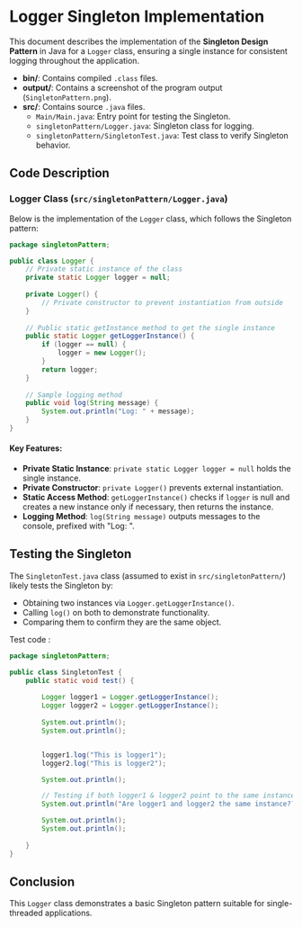 # Logger Singleton Implementation

This document describes the implementation of the **Singleton Design Pattern** in Java for a `Logger` class, ensuring a single instance for consistent logging throughout the application.



- **bin/**: Contains compiled `.class` files.
- **output/**: Contains a screenshot of the program output (`SingletonPattern.png`).
- **src/**: Contains source `.java` files.
  - `Main/Main.java`: Entry point for testing the Singleton.
  - `singletonPattern/Logger.java`: Singleton class for logging.
  - `singletonPattern/SingletonTest.java`: Test class to verify Singleton behavior.


## Code Description

### Logger Class (`src/singletonPattern/Logger.java`)

Below is the implementation of the `Logger` class, which follows the Singleton pattern:

```java
package singletonPattern;

public class Logger {
    // Private static instance of the class
    private static Logger logger = null;
    
    private Logger() {
        // Private constructor to prevent instantiation from outside
    }
    
    // Public static getInstance method to get the single instance
    public static Logger getLoggerInstance() {
        if (logger == null) {
            logger = new Logger();
        }  
        return logger;
    }
    
    // Sample logging method
    public void log(String message) {
        System.out.println("Log: " + message);
    }
}
```

#### Key Features:
- **Private Static Instance**: `private static Logger logger = null` holds the single instance.
- **Private Constructor**: `private Logger()` prevents external instantiation.
- **Static Access Method**: `getLoggerInstance()` checks if `logger` is null and creates a new instance only if necessary, then returns the instance.
- **Logging Method**: `log(String message)` outputs messages to the console, prefixed with "Log: ".


## Testing the Singleton

The `SingletonTest.java` class (assumed to exist in `src/singletonPattern/`) likely tests the Singleton by:
- Obtaining two instances via `Logger.getLoggerInstance()`.
- Calling `log()` on both to demonstrate functionality.
- Comparing them to confirm they are the same object.


Test code :
```java
package singletonPattern;

public class SingletonTest {
    public static void test() {
       
        Logger logger1 = Logger.getLoggerInstance();
        Logger logger2 = Logger.getLoggerInstance();
        
        System.out.println(); 
        System.out.println();


        logger1.log("This is logger1");
        logger2.log("This is logger2");

        System.out.println();

        // Testing if both logger1 & logger2 point to the same instance or not
        System.out.println("Are logger1 and logger2 the same instance?? " + (logger1 == logger2));

        System.out.println();
        System.out.println();
        
    }
}

```


## Conclusion
This `Logger` class demonstrates a basic Singleton pattern suitable for single-threaded applications. 